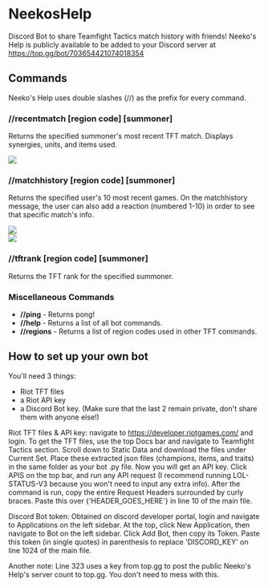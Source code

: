 # NeekosHelp
Discord Bot to share Teamfight Tactics match history with friends! Neeko's Help is publicly available to be added to your Discord server at https://top.gg/bot/703654421074018354 

## Commands
Neeko's Help uses double slashes (//) as the prefix for every command. 

### //recentmatch [region code] [summoner]
Returns the specified summoner's most recent TFT match. Displays synergies, units, and items used. 

<img src="https://i.ibb.co/TmBPKgp/recentmatch.png">


### //matchhistory [region code] [summoner]
Returns the specified user's 10 most recent games. On the matchhistory message, the user can also add a reaction (numbered 1-10) in order to see that specific match's info.

<img src="https://i.ibb.co/SX88pXf/matchhistory-1.png"> 
<div>
<img src="https://i.ibb.co/hs2NK3J/matchhistory-2.png">
</div>

### //tftrank [region code] [summoner]
Returns the TFT rank for the specified summoner.

### Miscellaneous Commands
<ul>
  <li><b>//ping</b> - Returns pong!</li>
  <li><b>//help</b> - Returns a list of all bot commands.</li>
  <li><b>//regions</b> - Returns a list of region codes used in other TFT commands.</li>
</ul>


## How to set up your own bot
You'll need 3 things:
* Riot TFT files
* a Riot API key
* a Discord Bot key. 
(Make sure that the last 2 remain private, don't share them with anyone else!)

Riot TFT files & API key: navigate to https://developer.riotgames.com/ and login. To get the TFT files, use the top Docs bar and navigate to Teamfight Tactics section. Scroll down to Static Data and download the files under Current Set. Place these extracted json files (champions, items, and traits) in the same folder as your bot .py file. Now you will get an API key. Click APIS on the top bar, and run any API request (I recommend running LOL-STATUS-V3 because you won't need to input any extra info). After the command is run, copy the entire Request Headers surrounded by curly braces. Paste this over {'HEADER_GOES_HERE'} in line 10 of the main file.

Discord Bot token: Obtained on discord developer portal, login and navigate to Applications on the left sidebar. At the top, click New Application, then navigate to Bot on the left sidebar. Click Add Bot, then copy its Token. Paste this token (in single quotes) in parenthesis to replace 'DISCORD_KEY' on line 1024 of the main file.

Another note: Line 323 uses a key from top.gg to post the public Neeko's Help's server count to top.gg. You don't need to mess with this.
